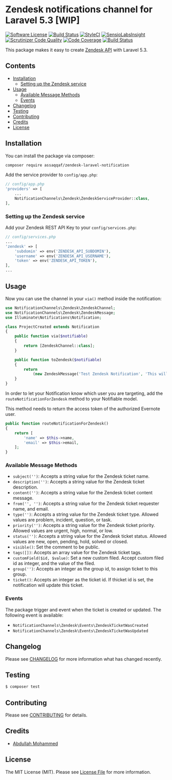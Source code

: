 # Zendesk notifications channel for Laravel 5.3 [WIP]

[![Software License](https://img.shields.io/badge/license-MIT-brightgreen.svg?style=flat-square)](LICENSE.md)
[![Build Status](https://travis-ci.org/assaqqaf/zendesk.svg?branch=master)](https://travis-ci.org/assaqqaf/zendesk)
[![StyleCI](https://styleci.io/repos/78912239/shield?branch=master)](https://styleci.io/repos/78912239)
[![SensioLabsInsight](https://insight.sensiolabs.com/projects/15d138a5-3c27-4167-a5ce-1c559ae5311f/mini.png)](https://insight.sensiolabs.com/projects/15d138a5-3c27-4167-a5ce-1c559ae5311f)
[![Scrutinizer Code Quality](https://scrutinizer-ci.com/g/assaqqaf/zendesk/badges/quality-score.png?b=master)](https://scrutinizer-ci.com/g/assaqqaf/zendesk/?branch=master)
[![Code Coverage](https://scrutinizer-ci.com/g/assaqqaf/zendesk/badges/coverage.png?b=master)](https://scrutinizer-ci.com/g/assaqqaf/zendesk/?branch=master)
[![Build Status](https://scrutinizer-ci.com/g/assaqqaf/zendesk/badges/build.png?b=master)](https://scrutinizer-ci.com/g/assaqqaf/zendesk/build-status/master)

This package makes it easy to create [Zendesk API](https://developer.zendesk.com/) with Laravel 5.3.

## Contents

- [Installation](#installation)
    - [Setting up the Zendesk service](#setting-up-the-zendesk-service)
- [Usage](#usage)
    - [Available Message Methods](#available-message-methods)
    - [Events](#Events)
- [Changelog](#changelog)
- [Testing](#testing)
- [Contributing](#contributing)
- [Credits](#credits)
- [License](#license)


## Installation

You can install the package via composer:

``` bash
composer require assaqqaf/zendesk-laravel-notification
```

Add the service provider to `config/app.php`:

```php
// config/app.php
'providers' => [
    ...
    NotificationChannels\Zendesk\ZendeskServiceProvider::class,
],
```

### Setting up the Zendesk service

Add your Zendesk REST API Key to your `config/services.php`:

```php
// config/services.php
...
'zendesk' => [
    'subdomin' => env('ZENDESK_API_SUBDOMIN'),
    'username' => env('ZENDESK_API_USERNAME'),
    'token' => env('ZENDESK_API_TOKEN'),
],
...
```


## Usage

Now you can use the channel in your `via()` method inside the notification:

``` php
use NotificationChannels\Zendesk\ZendeskChannel;
use NotificationChannels\Zendesk\ZendeskMessage;
use Illuminate\Notifications\Notification;

class ProjectCreated extends Notification
{
    public function via($notifiable)
    {
        return [ZendeskChannel::class];
    }

    public function toZendesk($notifiable)
    {
        return
            (new ZendeskMessage('Test Zendesk Notification', 'This will be sent as ticket body'));
    }
}
```

In order to let your Notification know which user you are targeting, add the `routeNotificationForZendesk` method to your Notifiable model.

This method needs to return the access token of the authorized Evernote user.

```php
public function routeNotificationForZendesk()
{
    return [
        'name' => $this->name,
        'email' => $this->email,
    ];
}
```

### Available Message Methods

- `subject('')`: Accepts a string value for the Zendesk ticket name.
- `description('')`: Accepts a string value for the Zendesk ticket description.
- `content('')`: Accepts a string value for the Zendesk ticket content message.
- `from('', '')`: Accepts a string value for the Zendesk ticket requester name, and email.
- `type('')`:  Accepts a string value for the Zendesk ticket type. Allowed values are problem, incident, question, or task.
- `priority('')`: Accepts a string value for the Zendesk ticket priority. Allowed values are urgent, high, normal, or low.
- `status('')`: Accepts a string value for the Zendesk ticket status. Allowed values are new, open, pending, hold, solved or closed.
- `visible()`: Set the comment to be public.
- `tags([])`: Accepts an array value for the Zendesk ticket tags.
- `customField($id, $value)`: Set a new custom filed. Accept custom filed id as integer, and the value of the filed.
- `group('')`: Accepts an integer as the group id, to assign ticket to this group.
- `ticket()`: Accepts an integer as the ticket id. If thicket id is set, the notification will update this ticket.

### Events

The package trigger and event when the ticket is created or updated. The following event is available:

- `NotificationChannels\Zendesk\Events\ZendeskTicketWasCreated`
- `NotificationChannels\Zendesk\Events\ZendeskTicketWasUpdated`

## Changelog

Please see [CHANGELOG](CHANGELOG.md) for more information what has changed recently.

## Testing

``` bash
$ composer test
```

## Contributing

Please see [CONTRIBUTING](CONTRIBUTING.md) for details.

## Credits

- [Abdullah Mohammed](https://github.com/assaqqaf)

## License

The MIT License (MIT). Please see [License File](LICENSE.md) for more information.
